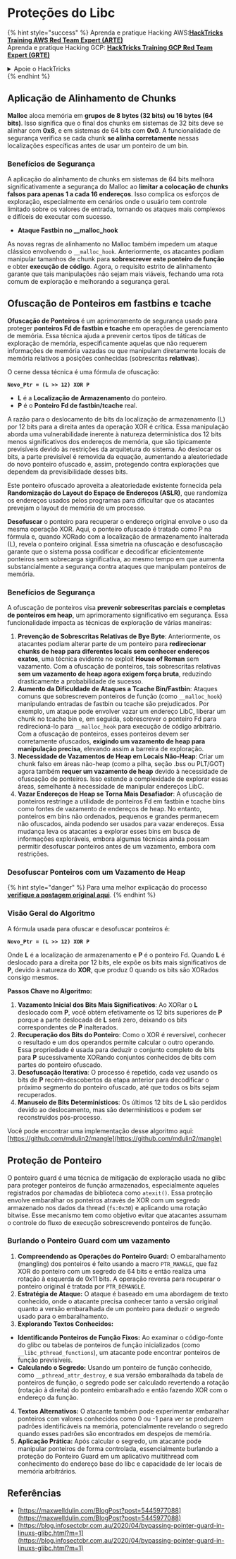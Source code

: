 # Proteções do Libc

{% hint style="success" %}
Aprenda e pratique Hacking AWS:<img src="/.gitbook/assets/arte.png" alt="" data-size="line">[**HackTricks Training AWS Red Team Expert (ARTE)**](https://training.hacktricks.xyz/courses/arte)<img src="/.gitbook/assets/arte.png" alt="" data-size="line">\
Aprenda e pratique Hacking GCP: <img src="/.gitbook/assets/grte.png" alt="" data-size="line">[**HackTricks Training GCP Red Team Expert (GRTE)**<img src="/.gitbook/assets/grte.png" alt="" data-size="line">](https://training.hacktricks.xyz/courses/grte)

<details>

<summary>Apoie o HackTricks</summary>

* Confira os [**planos de assinatura**](https://github.com/sponsors/carlospolop)!
* **Junte-se ao** 💬 [**grupo Discord**](https://discord.gg/hRep4RUj7f) ou ao [**grupo telegram**](https://t.me/peass) ou **siga-nos** no **Twitter** 🐦 [**@hacktricks\_live**](https://twitter.com/hacktricks\_live)**.**
* **Compartilhe truques de hacking enviando PRs para os repositórios** [**HackTricks**](https://github.com/carlospolop/hacktricks) e [**HackTricks Cloud**](https://github.com/carlospolop/hacktricks-cloud).

</details>
{% endhint %}

## Aplicação de Alinhamento de Chunks

**Malloc** aloca memória em **grupos de 8 bytes (32 bits) ou 16 bytes (64 bits)**. Isso significa que o final dos chunks em sistemas de 32 bits deve se alinhar com **0x8**, e em sistemas de 64 bits com **0x0**. A funcionalidade de segurança verifica se cada chunk **se alinha corretamente** nessas localizações específicas antes de usar um ponteiro de um bin.

### Benefícios de Segurança

A aplicação do alinhamento de chunks em sistemas de 64 bits melhora significativamente a segurança do Malloc ao **limitar a colocação de chunks falsos para apenas 1 a cada 16 endereços**. Isso complica os esforços de exploração, especialmente em cenários onde o usuário tem controle limitado sobre os valores de entrada, tornando os ataques mais complexos e difíceis de executar com sucesso.

* **Ataque Fastbin no \_\_malloc\_hook**

As novas regras de alinhamento no Malloc também impedem um ataque clássico envolvendo o `__malloc_hook`. Anteriormente, os atacantes podiam manipular tamanhos de chunk para **sobrescrever este ponteiro de função** e obter **execução de código**. Agora, o requisito estrito de alinhamento garante que tais manipulações não sejam mais viáveis, fechando uma rota comum de exploração e melhorando a segurança geral.

## Ofuscação de Ponteiros em fastbins e tcache

**Ofuscação de Ponteiros** é um aprimoramento de segurança usado para proteger **ponteiros Fd de fastbin e tcache** em operações de gerenciamento de memória. Essa técnica ajuda a prevenir certos tipos de táticas de exploração de memória, especificamente aquelas que não requerem informações de memória vazadas ou que manipulam diretamente locais de memória relativos a posições conhecidas (sobrescritas **relativas**).

O cerne dessa técnica é uma fórmula de ofuscação:

**`Novo_Ptr = (L >> 12) XOR P`**

* **L** é a **Localização de Armazenamento** do ponteiro.
* **P** é o **Ponteiro Fd de fastbin/tcache** real.

A razão para o deslocamento de bits da localização de armazenamento (L) por 12 bits para a direita antes da operação XOR é crítica. Essa manipulação aborda uma vulnerabilidade inerente à natureza determinística dos 12 bits menos significativos dos endereços de memória, que são tipicamente previsíveis devido às restrições da arquitetura do sistema. Ao deslocar os bits, a parte previsível é removida da equação, aumentando a aleatoriedade do novo ponteiro ofuscado e, assim, protegendo contra explorações que dependem da previsibilidade desses bits.

Este ponteiro ofuscado aproveita a aleatoriedade existente fornecida pela **Randomização do Layout do Espaço de Endereços (ASLR)**, que randomiza os endereços usados pelos programas para dificultar que os atacantes prevejam o layout de memória de um processo.

**Desofuscar** o ponteiro para recuperar o endereço original envolve o uso da mesma operação XOR. Aqui, o ponteiro ofuscado é tratado como P na fórmula e, quando XORado com a localização de armazenamento inalterada (L), revela o ponteiro original. Essa simetria na ofuscação e desofuscação garante que o sistema possa codificar e decodificar eficientemente ponteiros sem sobrecarga significativa, ao mesmo tempo em que aumenta substancialmente a segurança contra ataques que manipulam ponteiros de memória.

### Benefícios de Segurança

A ofuscação de ponteiros visa **prevenir sobrescritas parciais e completas de ponteiros em heap**, um aprimoramento significativo em segurança. Essa funcionalidade impacta as técnicas de exploração de várias maneiras:

1. **Prevenção de Sobrescritas Relativas de Bye Byte**: Anteriormente, os atacantes podiam alterar parte de um ponteiro para **redirecionar chunks de heap para diferentes locais sem conhecer endereços exatos**, uma técnica evidente no exploit **House of Roman** sem vazamento. Com a ofuscação de ponteiros, tais sobrescritas relativas **sem um vazamento de heap agora exigem força bruta**, reduzindo drasticamente a probabilidade de sucesso.
2. **Aumento da Dificuldade de Ataques a Tcache Bin/Fastbin**: Ataques comuns que sobrescrevem ponteiros de função (como `__malloc_hook`) manipulando entradas de fastbin ou tcache são prejudicados. Por exemplo, um ataque pode envolver vazar um endereço LibC, liberar um chunk no tcache bin e, em seguida, sobrescrever o ponteiro Fd para redirecioná-lo para `__malloc_hook` para execução de código arbitrário. Com a ofuscação de ponteiros, esses ponteiros devem ser corretamente ofuscados, **exigindo um vazamento de heap para manipulação precisa**, elevando assim a barreira de exploração.
3. **Necessidade de Vazamentos de Heap em Locais Não-Heap**: Criar um chunk falso em áreas não-heap (como a pilha, seção .bss ou PLT/GOT) agora também **requer um vazamento de heap** devido à necessidade de ofuscação de ponteiros. Isso estende a complexidade de explorar essas áreas, semelhante à necessidade de manipular endereços LibC.
4. **Vazar Endereços de Heap se Torna Mais Desafiador**: A ofuscação de ponteiros restringe a utilidade de ponteiros Fd em fastbin e tcache bins como fontes de vazamento de endereços de heap. No entanto, ponteiros em bins não ordenados, pequenos e grandes permanecem não ofuscados, ainda podendo ser usados para vazar endereços. Essa mudança leva os atacantes a explorar esses bins em busca de informações exploráveis, embora algumas técnicas ainda possam permitir desofuscar ponteiros antes de um vazamento, embora com restrições.

### **Desofuscar Ponteiros com um Vazamento de Heap**

{% hint style="danger" %}
Para uma melhor explicação do processo [**verifique a postagem original aqui**](https://maxwelldulin.com/BlogPost?post=5445977088).
{% endhint %}

### Visão Geral do Algoritmo

A fórmula usada para ofuscar e desofuscar ponteiros é:&#x20;

**`Novo_Ptr = (L >> 12) XOR P`**

Onde **L** é a localização de armazenamento e **P** é o ponteiro Fd. Quando **L** é deslocado para a direita por 12 bits, ele expõe os bits mais significativos de **P**, devido à natureza do **XOR**, que produz 0 quando os bits são XORados consigo mesmos.

**Passos Chave no Algoritmo:**

1. **Vazamento Inicial dos Bits Mais Significativos**: Ao XORar o **L** deslocado com **P**, você obtém efetivamente os 12 bits superiores de **P** porque a parte deslocada de **L** será zero, deixando os bits correspondentes de **P** inalterados.
2. **Recuperação dos Bits do Ponteiro**: Como o XOR é reversível, conhecer o resultado e um dos operandos permite calcular o outro operando. Essa propriedade é usada para deduzir o conjunto completo de bits para **P** sucessivamente XORando conjuntos conhecidos de bits com partes do ponteiro ofuscado.
3. **Desofuscação Iterativa**: O processo é repetido, cada vez usando os bits de **P** recém-descobertos da etapa anterior para decodificar o próximo segmento do ponteiro ofuscado, até que todos os bits sejam recuperados.
4. **Manuseio de Bits Determinísticos**: Os últimos 12 bits de **L** são perdidos devido ao deslocamento, mas são determinísticos e podem ser reconstruídos pós-processo.

Você pode encontrar uma implementação desse algoritmo aqui: [https://github.com/mdulin2/mangle](https://github.com/mdulin2/mangle)
## Proteção de Ponteiro

O ponteiro guard é uma técnica de mitigação de exploração usada no glibc para proteger ponteiros de função armazenados, especialmente aqueles registrados por chamadas de biblioteca como `atexit()`. Essa proteção envolve embaralhar os ponteiros através de XOR com um segredo armazenado nos dados da thread (`fs:0x30`) e aplicando uma rotação bitwise. Esse mecanismo tem como objetivo evitar que atacantes assumam o controle do fluxo de execução sobrescrevendo ponteiros de função.

### **Burlando o Ponteiro Guard com um vazamento**

1. **Compreendendo as Operações do Ponteiro Guard:** O embaralhamento (mangling) dos ponteiros é feito usando a macro `PTR_MANGLE`, que faz XOR do ponteiro com um segredo de 64 bits e então realiza uma rotação à esquerda de 0x11 bits. A operação reversa para recuperar o ponteiro original é tratada por `PTR_DEMANGLE`.
2. **Estratégia de Ataque:** O ataque é baseado em uma abordagem de texto conhecido, onde o atacante precisa conhecer tanto a versão original quanto a versão embaralhada de um ponteiro para deduzir o segredo usado para o embaralhamento.
3. **Explorando Textos Conhecidos:**
* **Identificando Ponteiros de Função Fixos:** Ao examinar o código-fonte do glibc ou tabelas de ponteiros de função inicializados (como `__libc_pthread_functions`), um atacante pode encontrar ponteiros de função previsíveis.
* **Calculando o Segredo:** Usando um ponteiro de função conhecido, como `__pthread_attr_destroy`, e sua versão embaralhada da tabela de ponteiros de função, o segredo pode ser calculado revertendo a rotação (rotação à direita) do ponteiro embaralhado e então fazendo XOR com o endereço da função.
4. **Textos Alternativos:** O atacante também pode experimentar embaralhar ponteiros com valores conhecidos como 0 ou -1 para ver se produzem padrões identificáveis na memória, potencialmente revelando o segredo quando esses padrões são encontrados em despejos de memória.
5. **Aplicação Prática:** Após calcular o segredo, um atacante pode manipular ponteiros de forma controlada, essencialmente burlando a proteção do Ponteiro Guard em um aplicativo multithread com conhecimento do endereço base do libc e capacidade de ler locais de memória arbitrários.

## Referências

* [https://maxwelldulin.com/BlogPost?post=5445977088](https://maxwelldulin.com/BlogPost?post=5445977088)
* [https://blog.infosectcbr.com.au/2020/04/bypassing-pointer-guard-in-linuxs-glibc.html?m=1](https://blog.infosectcbr.com.au/2020/04/bypassing-pointer-guard-in-linuxs-glibc.html?m=1)
